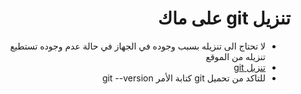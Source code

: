 <div dir = "rtl">

# تنزيل git على ماك
* لا تحتاج الى تنزيله بسبب وجوده في الجهاز في حالة عدم وجوده تستطيع تنزيله من الموقع
* [تنزيل git](https://git-scm.com/downloads)
* للتاكد من تحميل git كتابة الأمر git --version

</div>